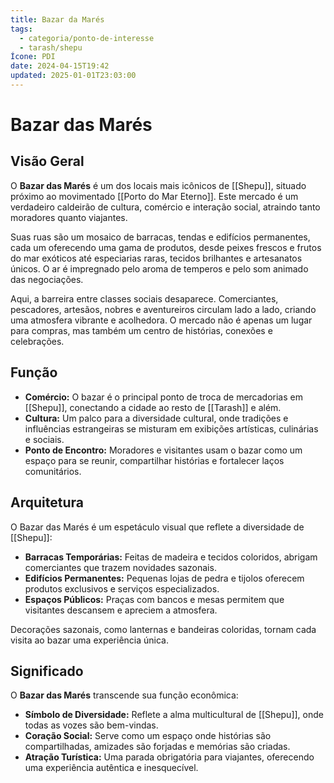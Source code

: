 ```yaml
---
title: Bazar da Marés
tags:
  - categoria/ponto-de-interesse
  - tarash/shepu
Ícone: PDI
date: 2024-04-15T19:42
updated: 2025-01-01T23:03:00
---
```


# Bazar das Marés

## Visão Geral

O **Bazar das Marés** é um dos locais mais icônicos de [[Shepu]], situado próximo ao movimentado [[Porto do Mar Eterno]]. Este mercado é um verdadeiro caldeirão de cultura, comércio e interação social, atraindo tanto moradores quanto viajantes.

Suas ruas são um mosaico de barracas, tendas e edifícios permanentes, cada um oferecendo uma gama de produtos, desde peixes frescos e frutos do mar exóticos até especiarias raras, tecidos brilhantes e artesanatos únicos. O ar é impregnado pelo aroma de temperos e pelo som animado das negociações.

Aqui, a barreira entre classes sociais desaparece. Comerciantes, pescadores, artesãos, nobres e aventureiros circulam lado a lado, criando uma atmosfera vibrante e acolhedora. O mercado não é apenas um lugar para compras, mas também um centro de histórias, conexões e celebrações.

## Função

- **Comércio:** O bazar é o principal ponto de troca de mercadorias em [[Shepu]], conectando a cidade ao resto de [[Tarash]] e além.
- **Cultura:** Um palco para a diversidade cultural, onde tradições e influências estrangeiras se misturam em exibições artísticas, culinárias e sociais.
- **Ponto de Encontro:** Moradores e visitantes usam o bazar como um espaço para se reunir, compartilhar histórias e fortalecer laços comunitários.

## Arquitetura

O Bazar das Marés é um espetáculo visual que reflete a diversidade de [[Shepu]]:

- **Barracas Temporárias:** Feitas de madeira e tecidos coloridos, abrigam comerciantes que trazem novidades sazonais.
- **Edifícios Permanentes:** Pequenas lojas de pedra e tijolos oferecem produtos exclusivos e serviços especializados.
- **Espaços Públicos:** Praças com bancos e mesas permitem que visitantes descansem e apreciem a atmosfera.

Decorações sazonais, como lanternas e bandeiras coloridas, tornam cada visita ao bazar uma experiência única.

## Significado

O **Bazar das Marés** transcende sua função econômica:

- **Símbolo de Diversidade:** Reflete a alma multicultural de [[Shepu]], onde todas as vozes são bem-vindas.
- **Coração Social:** Serve como um espaço onde histórias são compartilhadas, amizades são forjadas e memórias são criadas.
- **Atração Turística:** Uma parada obrigatória para viajantes, oferecendo uma experiência autêntica e inesquecível.